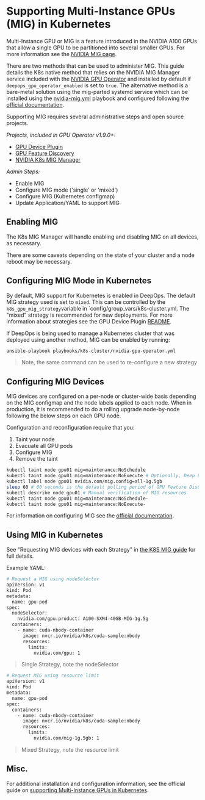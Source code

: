 # Supporting Multi-Instance GPUs (MIG) in Kubernetes

Multi-Instance GPU or MIG is a feature introduced in the NVIDIA A100 GPUs that allow a single GPU to be partitioned into several smaller GPUs. For more information see the [NVIDIA MIG page](https://www.nvidia.com/en-us/technologies/multi-instance-gpu/).

There are two methods that can be used to administer MIG. This guide details the K8s native method that relies on the NVIDIA MIG Manager service included with the [NVIDIA GPU Operator](https://github.com/NVIDIA/gpu-operator) and installed by default if `deepops_gpu_operator_enabled` is set to `true`. The alternative method is a bare-metal solution using the mig-parted systemd service which can be installed using the [nvidia-mig.yml](../../playbooks/nvidia-software/nvidia-mig.yml) playbook and configured following the [official documentation](https://github.com/NVIDIA/mig-parted).

Supporting MIG requires several administrative steps and open source projects.

*Projects, included in GPU Operator v1.9.0+:*
* [GPU Device Plugin](https://github.com/NVIDIA/k8s-device-plugin)
* [GPU Feature Discovery](https://github.com/NVIDIA/gpu-feature-discovery)
* [NVIDIA K8s MIG Manager](https://github.com/NVIDIA/mig-parted/tree/master/deployments/gpu-operator)

*Admin Steps:*
* Enable MIG
* Configure MIG mode ('single' or 'mixed')
* Configure MIG (Kubernetes configmap)
* Update Application/YAML to support MIG


## Enabling MIG

The K8s MIG Manager will handle enabling and disabling MIG on all devices, as necessary.

There are some caveats depending on the state of your cluster and a node reboot may be necessary.


## Configuring MIG Mode in Kubernetes

By default, MIG support for Kubernetes is enabled in DeepOps. The default MIG strategy used is set to `mixed`. This can be controlled by the `k8s_gpu_mig_strategy`variable in `config/group_vars/k8s-cluster.yml. The "mixed" strategy is recommended for new deployments. For more information about strategies see the GPU Device Plugin [README](https://github.com/NVIDIA/k8s-device-plugin#deployment-via-helm).

If DeepOps is being used to manage a Kubernetes cluster that was deployed using another method, MIG can be enabled by running:

```sh
ansible-playbook playbooks/k8s-cluster/nvidia-gpu-operator.yml
```
> Note, the same command can be used to re-configure a new strategy

## Configuring MIG Devices

MIG devices are configured on a per-node or cluster-wide basis depending on the MIG configmap and the node labels applied to each node. When in production, it is recommended to do a rolling upgrade node-by-node following the below steps on each GPU node.

Configuration and reconfiguration require that you:

1. Taint your node
2. Evacuate all GPU pods
3. Configure MIG
6. Remove the taint

```sh
kubectl taint node gpu01 mig=maintenance:NoSchedule
kubectl taint node gpu01 mig=maintenance:NoExecute # Optionally, Deep Learning jobs and Notebooks could be allowed to "time out"
kubectl label node gpu01 nvidia.com/mig.config=all-1g.5gb
sleep 60 # 60 seconds is the default polling period of GPU Feature Discovery
kubectl describe node gpu01 # Manual verification of MIG resources
kubectl taint node gpu01 mig=maintenance:NoSchedule-
kubectl taint node gpu01 mig=maintenance:NoExecute-
```

For information on configuring MIG see the [official documentation](https://docs.nvidia.com/datacenter/tesla/mig-user-guide/).


## Using MIG in Kubernetes

See "Requesting MIG devices with each Strategy" in [the K8S MIG guide](https://docs.google.com/document/u/1/d/1mdgMQ8g7WmaI_XVVRrCvHPFPOMCm5LQD5JefgAh6N8g) for full details.

Example YAML:

```sh
# Request a MIG using nodeSelector
apiVersion: v1
kind: Pod
metadata:
  name: gpu-pod
spec:
  nodeSelector:
    nvidia.com/gpu.product: A100-SXM4-40GB-MIG-1g.5g
  containers:
    - name: cuda-nbody-container
      image: nvcr.io/nvidia/k8s/cuda-sample:nbody
      resources:
        limits:
          nvidia.com/gpu: 1
```
> Single Strategy, note the nodeSelector

```sh
# Request MIG using resource limit
apiVersion: v1
kind: Pod
metadata:
  name: gpu-pod
spec:
  containers:
    - name: cuda-nbody-container
      image: nvcr.io/nvidia/k8s/cuda-sample:nbody
      resources:
        limits:
          nvidia.com/mig-1g.5gb: 1
```
> Mixed Strategy, note the resource limit


## Misc.

For additional installation and configuration information, see the official guide on [supporting Multi-Instance GPUs in Kubernetes](https://docs.google.com/document/u/1/d/1mdgMQ8g7WmaI_XVVRrCvHPFPOMCm5LQD5JefgAh6N8g).
